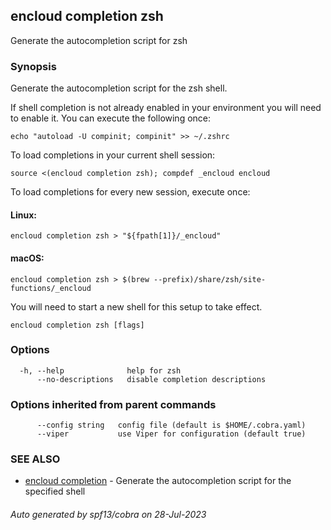 ## encloud completion zsh

Generate the autocompletion script for zsh

### Synopsis

Generate the autocompletion script for the zsh shell.

If shell completion is not already enabled in your environment you will need
to enable it.  You can execute the following once:

	echo "autoload -U compinit; compinit" >> ~/.zshrc

To load completions in your current shell session:

	source <(encloud completion zsh); compdef _encloud encloud

To load completions for every new session, execute once:

#### Linux:

	encloud completion zsh > "${fpath[1]}/_encloud"

#### macOS:

	encloud completion zsh > $(brew --prefix)/share/zsh/site-functions/_encloud

You will need to start a new shell for this setup to take effect.


```
encloud completion zsh [flags]
```

### Options

```
  -h, --help              help for zsh
      --no-descriptions   disable completion descriptions
```

### Options inherited from parent commands

```
      --config string   config file (default is $HOME/.cobra.yaml)
      --viper           use Viper for configuration (default true)
```

### SEE ALSO

* [encloud completion](encloud_completion.md)	 - Generate the autocompletion script for the specified shell

###### Auto generated by spf13/cobra on 28-Jul-2023
